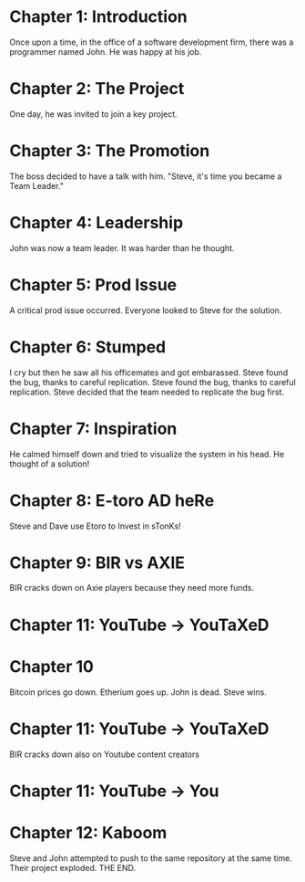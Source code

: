 # Chapter 1: Introduction
Once upon a time, in the office of a software development firm, there was a programmer named John. He was happy at his job.
# Chapter 2: The Project
One day, he was invited to join a key project.
# Chapter 3: The Promotion
The boss decided to have a talk with him. "Steve, it's time you became a Team Leader."	
# Chapter 4: Leadership
John was now a team leader. It was harder than he thought.
# Chapter 5: Prod Issue
A critical prod issue occurred. Everyone looked to Steve for the solution.
# Chapter 6: Stumped
I cry but then he saw all his officemates and got embarassed. Steve found the bug, thanks to careful replication. Steve found the bug, thanks to careful replication. 
Steve decided that the team needed to replicate the bug first.
# Chapter 7: Inspiration 
He calmed himself down and tried to visualize the system in his head. He thought of a solution!
# Chapter 8: E-toro AD heRe
Steve and Dave use Etoro to Invest in sTonKs!

# Chapter 9: BIR vs AXIE

BIR cracks down on Axie players because they need more funds.

# Chapter 11: YouTube -> YouTaXeD

# Chapter 10 
Bitcoin prices go down. Etherium goes up. John is dead. Steve wins. 
# Chapter 11: YouTube -> YouTaXeD
BIR cracks down also on Youtube content creators



# Chapter 11: YouTube -> You

# Chapter 12: Kaboom

Steve and John attempted to push to the same repository at the same time. Their project exploded. THE END.
